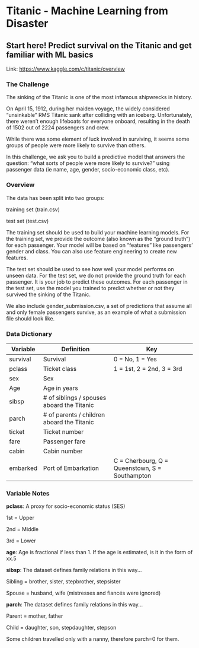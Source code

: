 # Titanic - Machine Learning from Disaster
## Start here! Predict survival on the Titanic and get familiar with ML basics

Link: https://www.kaggle.com/c/titanic/overview

### The Challenge
The sinking of the Titanic is one of the most infamous shipwrecks in history.

On April 15, 1912, during her maiden voyage, the widely considered “unsinkable” RMS Titanic sank after colliding with an iceberg. Unfortunately, there weren’t enough lifeboats for everyone onboard, resulting in the death of 1502 out of 2224 passengers and crew.

While there was some element of luck involved in surviving, it seems some groups of people were more likely to survive than others.

In this challenge, we ask you to build a predictive model that answers the question: “what sorts of people were more likely to survive?” using passenger data (ie name, age, gender, socio-economic class, etc).

### Overview
The data has been split into two groups:

training set (train.csv)

test set (test.csv)

The training set should be used to build your machine learning models. For the training set, we provide the outcome (also known as the “ground truth”) for each passenger. Your model will be based on “features” like passengers’ gender and class. You can also use feature engineering to create new features.

The test set should be used to see how well your model performs on unseen data. For the test set, we do not provide the ground truth for each passenger. It is your job to predict these outcomes. For each passenger in the test set, use the model you trained to predict whether or not they survived the sinking of the Titanic.

We also include gender_submission.csv, a set of predictions that assume all and only female passengers survive, as an example of what a submission file should look like.

### Data Dictionary

| **Variable** | **Definition**                                 | **Key**                                            |
|----------|--------------------------------------------|------------------------------------------------|
| survival | Survival                                   | 0 = No, 1 = Yes                                |
| pclass   | Ticket class                               | 1 = 1st, 2 = 2nd, 3 = 3rd                      |
| sex      | Sex                                        |
| Age      | Age in years                               |
| sibsp    | # of siblings / spouses aboard the Titanic |
| parch    | # of parents / children aboard the Titanic |
| ticket   | Ticket number                              |
| fare     | Passenger fare                             |
| cabin    | Cabin number                               |
| embarked | Port of Embarkation                        | C = Cherbourg, Q = Queenstown, S = Southampton |

### Variable Notes

**pclass**: A proxy for socio-economic status (SES)

1st = Upper

2nd = Middle

3rd = Lower

**age**: Age is fractional if less than 1. If the age is estimated, is it in the form of xx.5

**sibsp**: The dataset defines family relations in this way...

Sibling = brother, sister, stepbrother, stepsister

Spouse = husband, wife (mistresses and fiancés were ignored)

**parch**: The dataset defines family relations in this way...

Parent = mother, father

Child = daughter, son, stepdaughter, stepson

Some children travelled only with a nanny, therefore parch=0 for them.
